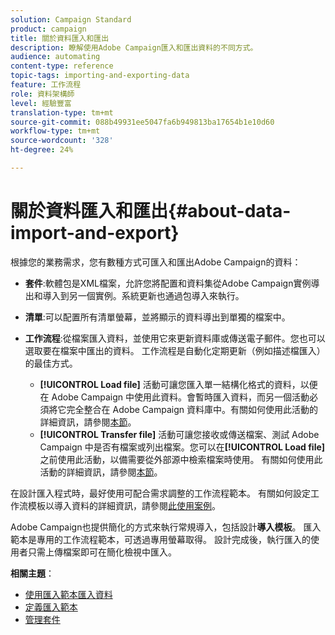 ```yaml
---
solution: Campaign Standard
product: campaign
title: 關於資料匯入和匯出
description: 瞭解使用Adobe Campaign匯入和匯出資料的不同方式。
audience: automating
content-type: reference
topic-tags: importing-and-exporting-data
feature: 工作流程
role: 資料架構師
level: 經驗豐富
translation-type: tm+mt
source-git-commit: 088b49931ee5047fa6b949813ba17654b1e10d60
workflow-type: tm+mt
source-wordcount: '328'
ht-degree: 24%

---
```



# 關於資料匯入和匯出{#about-data-import-and-export}

根據您的業務需求，您有數種方式可匯入和匯出Adobe Campaign的資料：

* **套件**:軟體包是XML檔案，允許您將配置和資料集從Adobe Campaign實例導出和導入到另一個實例。系統更新也通過包導入來執行。
* **清單**:可以配置所有清單螢幕，並將顯示的資料導出到單獨的檔案中。
* **工作流程**:從檔案匯入資料，並使用它來更新資料庫或傳送電子郵件。您也可以選取要在檔案中匯出的資料。 工作流程是自動化定期更新（例如描述檔匯入）的最佳方式。

   * **[!UICONTROL Load file]** 活動可讓您匯入單一結構化格式的資料，以便在 Adobe Campaign 中使用此資料。會暫時匯入資料，而另一個活動必須將它完全整合在 Adobe Campaign 資料庫中。有關如何使用此活動的詳細資訊，請參閱[本節](../../automating/using/load-file.md)。
   * **[!UICONTROL Transfer file]** 活動可讓您接收或傳送檔案、測試 Adobe Campaign 中是否有檔案或列出檔案。您可以在&#x200B;**[!UICONTROL Load file]**&#x200B;之前使用此活動，以備需要從外部源中檢索檔案時使用。 有關如何使用此活動的詳細資訊，請參閱[本節](../../automating/using/transfer-file.md)。

在設計匯入程式時，最好使用可配合需求調整的工作流程範本。 有關如何設定工作流模板以導入資料的詳細資訊，請參閱[此使用案例](../../automating/using/creating-import-workflow-templates.md)。

Adobe Campaign也提供簡化的方式來執行常規導入，包括設計&#x200B;**導入模板**。 匯入範本是專用的工作流程範本，可透過專用螢幕取得。 設計完成後，執行匯入的使用者只需上傳檔案即可在簡化檢視中匯入。

**相關主題**：

* [使用匯入範本匯入資料](../../automating/using/importing-data-with-import-templates.md)
* [定義匯入範本](../../automating/using/importing-data-with-import-templates.md#setting-up-import-templates)
* [管理套件](../../automating/using/managing-packages.md)
